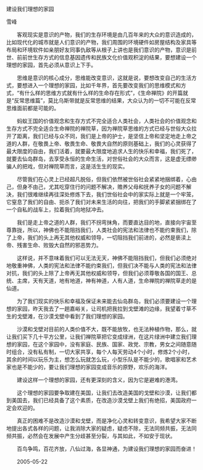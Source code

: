 建设我们理想的家园

雪峰


　　客观现实是意识的产物，我们的生存环境是由几百年来的大众的意识造成的，比如现代化的城市就是人们意识的产物，我们周围的环境硬件如房屋结构及家具等布局和环境软件如亲朋好友同事仇敌等从根子上讲也是我们意识的产物，意识是前世、前前世生存方式的信息基因遗传和民族文化价值观积淀的结果，要想建设一个理想的家园，首先必须从意识上下手。

　　思维是意识的核心成分，思维能改变意识，这就是说，要想改变自己的生活方式，要想进入一个理想的家园，比如千年界，首先要改变我们的思维模式和方式，“有什么样的思维方式就有什么样的生命存在形式”，《生命禅院》的开篇就是“反常思维篇”，莫比乌斯带就是反常思维的结果，大众认为的一切不可能在反常思维面前都是可能的。

　　蚂蚁王国的价值观念和生存方式不完全适合人类社会，人类社会的价值观念和生存方式不完全适合生命禅院的禅院草，因为禅院草思维的方式已经与世俗大众拉开了距离，我们已经与众不同，我们是上帝的护士，是坚信上帝和坚定地走上帝之道的人群，在敬畏上帝、敬畏生命、敬畏大自然的原则基础上，我们的心灵获得了最大限度的自由，我们活着，就要最大限度地追求人生的快乐和幸福，我们死了，就要去仙岛群岛，去享受永恒的生命生活，对世俗社会的大众而言，这是虚无缥缈骗人的把戏，但对禅院草而言，这是活生生的现实。

　　尽管我们在心灵上已经超凡脱俗，但我们依然被世俗社会紧紧地捆绑着，心由己，但身不由己，尤其吃穿住行的问题不解决，赡养父母和抚养子女的问题不解决，我们很难继续再往深处修炼下去，我们世俗社会中的家实际上就是一个牢笼，它窒息了我们的自由、扼杀了我们对未来生活的向往，把我们的手脚紧紧捆绑在了一个自私的战车上，拉着我们向地狱冲去。

　　我们是走上帝之道的人群，我们不拐弯抹角，而要直达目的地，直接向宇宙至尊靠拢，所以，神佛也不能阻挡我们，人类社会的宪法和法律也不能约束我们，除了上帝，我们的头上再无其他权威和领导，一切阻挡我们前进的，必然是亵渎上帝、残害生命、败毁大自然的邪恶势力。

　　这样说，并不意味着我们可以无法无天，神佛不能阻挡我们，但我们必须绝对地敬重神佛，人类的宪法和法律不能约束我们，但我们决不能与人类的宪法和法律对抗，我们的头上除了上帝再无其他权威和领导，但我们必须尊敬各国的国王、总统、主席，天有天道，地有地道，神有神道，人有人道，生命禅院的禅院草走的是仙道。

　　为了我们现实的快乐和幸福及保证未来能去仙岛群岛，我们必须要建设一个理想的家园，昨天我去了一趟嘉峪关，让司机把我拉到戈壁滩的边缘，我望着寸草不生的戈壁滩，在沙漠戈壁中看到了我们理想的家园。

　　沙漠和戈壁对目前的人类价值不大，既不能放牧，也无法种植作物，那么，就让我们买下几十平方公里，让我们禅院草把它变成绿洲，在这片绿洲中建立我们理想的家园，在这个家园中，没有家庭、民族、国家、政党、宗教，男女之间随意随时组合，没有私有制，一切大家共享，每个人每天劳动4个小时，修炼2个小时，其余的时间以玩乐为主，想怎么玩就怎么玩，小型乐队是不能少的，歌唱家和艺术家也是不能少的，要让我们理想的家园变成音乐的原野，欢乐的海洋。

　　建设这样一个理想的家园，还有更深刻的含义，因为它是避难的港湾。

　　这个理想的家园要争取建在美国，让我们去改造美国的戈壁和沙漠，让我们都到美国去，我们已经具备了这个素质，在改造沙漠戈壁上我们有绝招，美国政府一定会欢迎的。

　　真正的困难不是改造沙漠和戈壁，而是净化心灵和转变意识，我希望大家不断地提出各式各样的问题，让我消除大家的疑虑，疑虑不除，无法同频共振，无法同频共振，必然会在发展中产生分歧甚至分裂，与其如此，不如安于现状。

　　百鸟争鸣，百花齐放，八仙过海，各显神通，为建设我们理想的家园而奋进！ 

　　2005-05-22



